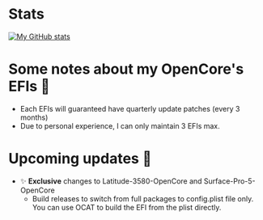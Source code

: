 # Stats
[![My GitHub stats](https://github-readme-stats.vercel.app/api?username=PGBSean&show_icons=true&count_private=true&include_all_commits=true&title_color=FAF9F6&text_color=FAF9F6&icon_color=FAF9F6&bg_color=18191A&hide_title=true)](https://github.com/anuraghazra/github-readme-stats)

# Some notes about my OpenCore's EFIs 🚨
+ Each EFIs will guaranteed have quarterly update patches (every 3 months)
+ Due to personal experience, I can only maintain 3 EFIs max.

# Upcoming updates 🔁
+ ✨ **Exclusive** changes to Latitude-3580-OpenCore and Surface-Pro-5-OpenCore
    + Build releases to switch from full packages to config.plist file only. You can use OCAT to build the EFI from the plist directly.



